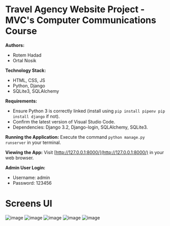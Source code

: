 # Travel Agency Website Project - MVC's Computer Communications Course

**Authors:**
- Rotem Hadad 
- Ortal Nosik

**Technology Stack:**
- HTML, CSS, JS
- Python, Django
- SQLite3, SQLAlchemy

**Requirements:**
- Ensure Python 3 is correctly linked (install using `pip install pipenv pip install django` if not).
- Confirm the latest version of Visual Studio Code.
- Dependencies: Django 3.2, Django-login, SQLAlchemy, SQLite3.

**Running the Application:**
Execute the command `python manage.py runserver` in your terminal.

**Viewing the App:**
Visit [http://127.0.0.1:8000/](http://127.0.0.1:8000/) in your web browser.

**Admin User Login:**
- Username: admin
- Password: 123456
  
# Screens UI
![image](https://github.com/OrtalNosik/django-Python-proj-travel/assets/93153515/ff442056-cb2c-4374-84cd-38095cf552ef)
![image](https://github.com/OrtalNosik/django-Python-proj-travel/assets/93153515/db87805a-28c3-4891-a6d0-5f24a6ccd06e)
![image](https://github.com/OrtalNosik/django-Python-proj-travel/assets/93153515/63e0afec-ea9b-426d-9b63-2bc919797d31)
![image](https://github.com/OrtalNosik/django-Python-proj-travel/assets/93153515/ac0cbee1-3d0f-4366-836f-be1442e298b5)
![image](https://github.com/OrtalNosik/django-Python-proj-travel/assets/93153515/7efee6e7-e6f6-4a56-b588-15c2c93140f4)

